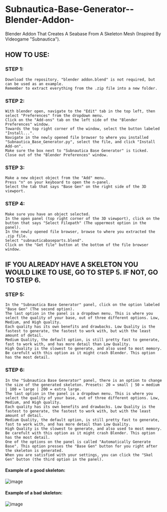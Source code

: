 # Subnautica-Base-Generator--Blender-Addon-
Blender Addon That Creates A Seabase From A Skeleton Mesh (Inspired By Videogame "Subnautica").

## HOW TO USE:

### STEP 1:

	Download the repository. "blender addon.blend" is not required, but can be used as an example.
	Remember to extract everything from the .zip file into a new folder.

### STEP 2:

	With blender open, navigate to the "Edit" tab in the top left, then select "Preferences" from the dropdown menu.
	Click on the "Add-ons" tab on the left side of the "Blender Preferences" window.
	Towards the top right corner of the window, select the button labeled "Install...".
	Navigate in the newly opened file browser to where you installed "Subnautica_Base_Generator.py", select the file, and click "Install Add-on".
	Make sure the box next to "Subnautica Base Generator" is ticked.
	Close out of the "Blender Preferences" window.

### STEP 3:

	Make a new object object from the "Add" menu.
	Press "n" on your keyboard to open the n-panel.
	Select the tab that says "Base Gen" on the right side of the 3D viewport.

### STEP 4:

	Make sure you have an object selected.
	In the open panel (top right corner of the 3D viewport), click on the button that says "Select Filepath" (The uppermost option in the panel).
	In the newly opened file browser, browse to where you extracted the .zip file.
	Select "subnauticabaseparts.blend".
	Click on the "Get file" button at the bottom of the file browser window.

## IF YOU ALREADY HAVE A SKELETON YOU WOULD LIKE TO USE, GO TO STEP 5. IF NOT, GO TO STEP 6.

### STEP 5:

	In the "Subnautica Base Generator" panel, click on the option labeled "Base Gen" (The second option).
	The last option in the panel is a dropdown menu. This is where you select the quality of your base, out of three different options. Low, Medium, and High quality.
	Each quality has its own benefits and drawbacks. Low Quality is the fastest to generate, the fastest to work with, but with the least amount of detail.
	Medium Quality, the default option, is still pretty fast to generate, fast to work with, and has more detail than Low Quality.
	High Quality is the slowest to generate, and also used to most memory. Be carefult with this option as it might crash Blender. This option has the most detail.
	
### STEP 6:

	In the "Subnautica Base Generator" panel, there is an option to change the size of the generated skeleton. Presets: 20 = small | 50 = medium | 100 = large | 200 = extra large.
	The last option in the panel is a dropdown menu. This is where you select the quality of your base, out of three different options. Low, Medium, and High quality.
	Each quality has its own benefits and drawbacks. Low Quality is the fastest to generate, the fastest to work with, but with the least amount of detail.
	Medium Quality, the default option, is still pretty fast to generate, fast to work with, and has more detail than Low Quality.
	High Quality is the slowest to generate, and also used to most memory. Be carefult with this option as it might crash Blender. This option has the most detail.
	One of the options on the panel is called "Automatically Generate Base". This option presses the "Base Gen" button for you right after the skeleton is generated.
	When you are satisfied with your settings, you can click the "Skel Gen" button (the third option in the panel).

#### Example of a good skeleton:
![image](https://user-images.githubusercontent.com/45775235/127783494-8259f98b-e35f-43bb-a223-9170db2ea2d8.png)

#### Example of a bad skeleton:
![image](https://user-images.githubusercontent.com/45775235/127783549-c988fad1-48cd-4c51-a3ad-b6c3f0339a09.png)
